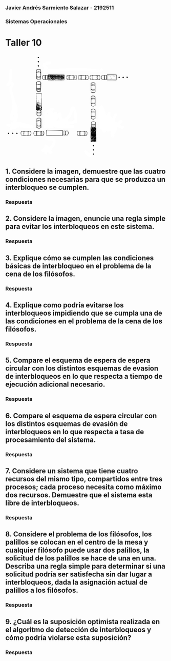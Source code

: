 ### Javier Andrés Sarmiento Salazar - 2192511
### Sistemas Operacionales 

# **Taller 10**

![Diagrama](https://github.com/Sarmient02/Talleres_SistemasOperacionales/blob/main/Taller10/img/diagrama.png?raw=true)

## **1. Considere la imagen, demuestre que las cuatro condiciones necesarias para que se produzca un interbloqueo se cumplen.**

### **Respuesta**



## **2. Considere la imagen, enuncie una regla simple para evitar los interbloqueos en este sistema.**

### **Respuesta**



## **3. Explique cómo se cumplen las condiciones básicas de interbloqueo en el problema de la cena de los filósofos.**

### **Respuesta**



## **4. Explique como podría evitarse los interbloqueos impidiendo que se cumpla una de las condiciones en el problema de la cena de los filósofos.**

### **Respuesta**



## **5. Compare el esquema de espera de espera circular con los distintos esquemas de evasion de interbloqueos en lo que respecta a tiempo de ejecución adicional necesario.**

### **Respuesta**



## **6. Compare el esquema de espera circular con los distintos esquemas de evasión de interbloqueos en lo que respecta a tasa de procesamiento del sistema.**

### **Respuesta**



## **7. Considere un sistema que tiene cuatro recursos del mismo tipo, compartidos entre tres procesos; cada proceso necesita como máximo dos recursos. Demuestre que el sistema esta libre de interbloqueos.**

### **Respuesta**



## **8. Considere el problema de los filósofos, los palillos se colocan en el centro de la mesa y cualquier filósofo puede usar dos palillos, la solicitud de los palillos se hace de una en una. Describa una regla simple para determinar si una solicitud podría ser satisfecha sin dar lugar a interbloqueos, dada la asignación actual de palillos a los filósofos.**

### **Respuesta**



## **9. ¿Cuál es la suposición optimista realizada en el algoritmo de detección de interbloqueos y cómo podría violarse esta suposición?**

### **Respuesta**

